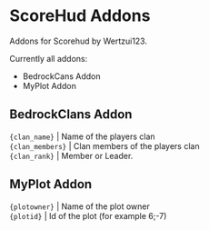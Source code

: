 # ScoreHud Addons
Addons for Scorehud by Wertzui123. 

Currently all addons:

- BedrockCans Addon
- MyPlot Addon

## BedrockClans Addon
<code>{clan_name}</code>  |  Name of the players clan
<br><code>{clan_members}</code>  |  Clan members of the players clan
<br><code>{clan_rank}</code>  |  Member or Leader.

## MyPlot Addon
<code>{plotowner}</code>  |  Name of the plot owner
<br><code>{plotid}</code>  |  Id of the plot (for example 6;-7)
